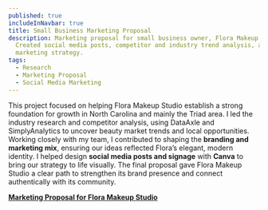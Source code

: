```yaml
---
published: true
includeInNavbar: true
title: Small Business Marketing Proposal
description: Marketing proposal for small business owner, Flora Makeup Studio.
  Created social media posts, competitor and industry trend analysis, and
  marketing strategy.
tags:
  - Research
  - Marketing Proposal
  - Social Media Marketing
---
```

This project focused on helping Flora Makeup Studio establish a strong foundation for growth in North Carolina and mainly the Triad area. I led the industry research and competitor analysis, using DataAxle and SimplyAnalytics to uncover beauty market trends and local opportunities. Working closely with my team, I contributed to shaping the **branding and marketing mix**, ensuring our ideas reflected Flora’s elegant, modern identity. I helped design **social media posts and signage** with **Canva** to bring our strategy to life visually. The final proposal gave Flora Makeup Studio a clear path to strengthen its brand presence and connect authentically with its community.

[**Marketing Proposal for Flora Makeup Studio**](https://docs.google.com/document/d/1dmbiYMQVluQRZS8w6X6UEyMsabdc7jQXlmYQncFepis/edit?usp=sharing)